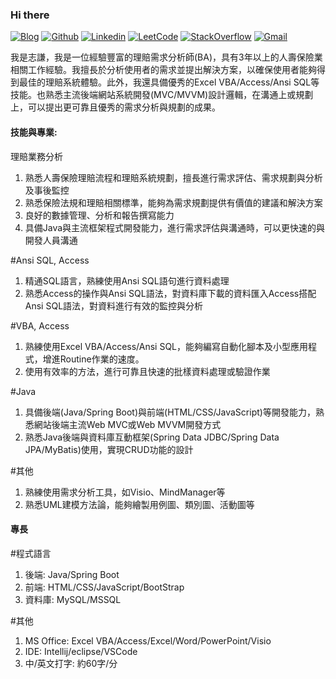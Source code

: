 ### Hi there

[![Blog](https://img.shields.io/badge/-Blog-blueviolet?style=flat&logo=WordPress&logoColor=white)](https://twcch.github.io/)
[![Github](https://img.shields.io/badge/-Github-000?style=flat&logo=Github&logoColor=white)](https://github.com/twcch)
[![Linkedin](https://img.shields.io/badge/-LinkedIn-blue?style=flat&logo=Linkedin&logoColor=white)](https://www.linkedin.com/in/twcch/)
[![LeetCode](https://img.shields.io/badge/-LeetCode-yellow?style=flat&logo=LeetCode&logoColor=white)](https://leetcode.com/twcch1218/)
[![StackOverflow](https://img.shields.io/badge/-StackOverflow-orange?style=flat&logo=StackOverflow&logoColor=white)](https://stackoverflow.com/users/20167143/twcch1218)
[![Gmail](https://img.shields.io/badge/-Gmail-c14438?style=flat&logo=Gmail&logoColor=white)](mailto:twcch1218@gmail.com)

我是志謙，我是一位經驗豐富的理賠需求分析師(BA)，具有3年以上的人壽保險業相關工作經驗。我擅長於分析使用者的需求並提出解決方案，以確保使用者能夠得到最佳的理賠系統體驗。此外，我還具備優秀的Excel VBA/Access/Ansi SQL等技能。也熟悉主流後端網站系統開發(MVC/MVVM)設計邏輯，在溝通上或規劃上，可以提出更可靠且優秀的需求分析與規劃的成果。

#### 技能與專業:

理賠業務分析
1. 熟悉人壽保險理賠流程和理賠系統規劃，擅長進行需求評估、需求規劃與分析及事後監控
2. 熟悉保險法規和理賠相關標準，能夠為需求規劃提供有價值的建議和解決方案
3. 良好的數據管理、分析和報告撰寫能力
4. 具備Java與主流框架程式開發能力，進行需求評估與溝通時，可以更快速的與開發人員溝通

#Ansi SQL, Access
1. 精通SQL語言，熟練使用Ansi SQL語句進行資料處理
2. 熟悉Access的操作與Ansi SQL語法，對資料庫下載的資料匯入Access搭配Ansi SQL語法，對資料進行有效的監控與分析

#VBA, Access
1. 熟練使用Excel VBA/Access/Ansi SQL，能夠編寫自動化腳本及小型應用程式，增進Routine作業的速度。
2. 使用有效率的方法，進行可靠且快速的批樣資料處理或驗證作業

#Java
1. 具備後端(Java/Spring Boot)與前端(HTML/CSS/JavaScript)等開發能力，熟悉網站後端主流Web MVC或Web MVVM開發方式
2. 熟悉Java後端與資料庫互動框架(Spring Data JDBC/Spring Data JPA/MyBatis)使用，實現CRUD功能的設計

#其他
1. 熟練使用需求分析工具，如Visio、MindManager等
2. 熟悉UML建模方法論，能夠繪製用例圖、類別圖、活動圖等

#### 專長

#程式語言
1. 後端: Java/Spring Boot
2. 前端: HTML/CSS/JavaScript/BootStrap
3. 資料庫: MySQL/MSSQL

#其他
1. MS Office: Excel VBA/Access/Excel/Word/PowerPoint/Visio
2. IDE: Intellij/eclipse/VSCode
3. 中/英文打字: 約60字/分